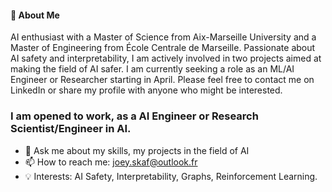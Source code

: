 #### 👋 About Me
AI enthusiast with a Master of Science from Aix-Marseille University and a Master of Engineering from École Centrale de Marseille. Passionate about AI safety and interpretability, I am actively involved in two projects aimed at making the field of AI safer. I am currently seeking a role as an ML/AI Engineer or Researcher starting in April. Please feel free to contact me on LinkedIn or share my profile with anyone who might be interested.
### I am opened to work, as a AI Engineer or Research Scientist/Engineer in AI.

- 💬 Ask me about my skills, my projects in the field of AI
- 📫 How to reach me: joey.skaf@outlook.fr
- 💡 Interests: AI Safety, Interpretability, Graphs, Reinforcement Learning.


<!--
**jskaf34/jskaf34** is a ✨ _special_ ✨ repository because its `README.md` (this file) appears on your GitHub profile.

Here are some ideas to get you started:

- 🔭 I’m currently working on ...
- 🌱 I’m currently learning ...
- 👯 I’m looking to collaborate on ...
- 🤔 I’m looking for help with ...
- 💬 Ask me about ...
- 📫 How to reach me: ...
- 😄 Pronouns: ...
- ⚡ Fun fact: ...
-->

